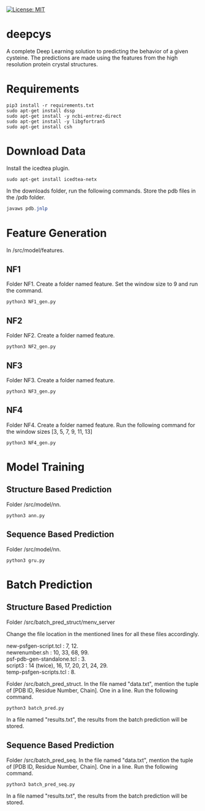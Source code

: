 [![License: MIT](https://img.shields.io/badge/License-MIT-yellow.svg)](https://opensource.org/licenses/MIT)

# deepcys
A complete Deep Learning solution to predicting the behavior of a given cysteine. The predictions are made using the features from the high resolution protein crystal structures.

# Requirements

```python3
pip3 install -r requirements.txt
sudo apt-get install dssp
sudo apt-get install -y ncbi-entrez-direct
sudo apt-get install -y libgfortran5
sudo apt-get install csh
```

# Download Data

Install the icedtea plugin.

```
sudo apt-get install icedtea-netx
```

In the downloads folder, run the following commands. Store the pdb files in the /pdb folder.

```java
javaws pdb.jnlp
```

# Feature Generation

In /src/model/features.

## NF1 

Folder NF1. 
Create a folder named feature.
Set the window size to 9 and run the command.

```python3
python3 NF1_gen.py
```

## NF2

Folder NF2. 
Create a folder named feature.

```python3
python3 NF2_gen.py
```

## NF3

Folder NF3. 
Create a folder named feature.

```python3
python3 NF3_gen.py
```

## NF4

Folder NF4. 
Create a folder named feature.
Run the following command for the window sizes [3, 5, 7, 9, 11, 13] 

```python3
python3 NF4_gen.py
```

# Model Training

## Structure Based Prediction

Folder /src/model/nn.

```python3
python3 ann.py
```

## Sequence Based Prediction

Folder /src/model/nn.

```python3
python3 gru.py
```

# Batch Prediction

## Structure Based Prediction

Folder /src/batch_pred_struct/menv_server

Change the file location in the mentioned lines for all these files accordingly.

new-psfgen-script.tcl : 7, 12.  <br/>
newrenumber.sh : 10, 33, 68, 99.  <br/>
psf-pdb-gen-standalone.tcl : 3.  <br/>
script3 : 14 (twice), 16, 17, 20, 21, 24, 29.  <br/>
temp-psfgen-scripts.tcl : 8.  <br/>

Folder /src/batch_pred_struct.
In the file named "data.txt", mention the tuple of [PDB ID, Residue Number, Chain]. One in a line. Run the following command.

```python3
python3 batch_pred.py
```

In a file named "results.txt", the results from the batch prediction will be stored.

## Sequence Based Prediction

Folder /src/batch_pred_seq.
In the file named "data.txt", mention the tuple of [PDB ID, Residue Number, Chain]. One in a line. Run the following command.

```python3
python3 batch_pred_seq.py
```

In a file named "results.txt", the results from the batch prediction will be stored.
